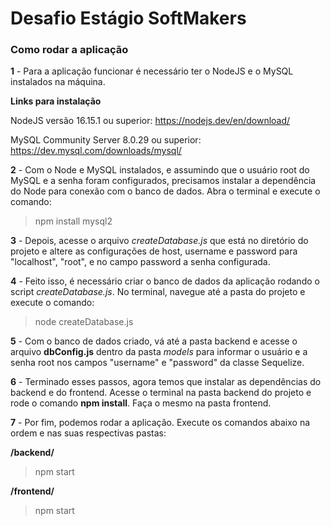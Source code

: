 # Desafio Estágio SoftMakers

### Como rodar a aplicação


**1** - Para a aplicação funcionar é necessário ter o NodeJS e o MySQL instalados na máquina.

**Links para instalação**

NodeJS versão 16.15.1 ou superior: <https://nodejs.dev/en/download/>

MySQL Community Server 8.0.29 ou superior: <https://dev.mysql.com/downloads/mysql/>

**2** - Com o Node e MySQL instalados, e assumindo que o usuário root do MySQL e a senha foram configurados, precisamos instalar a dependência do Node para conexão com o banco de dados. Abra o terminal e execute o comando: 

> npm install mysql2

**3** - Depois, acesse o arquivo *createDatabase.js* que está no diretório do projeto e altere as configurações de host, username e password para "localhost", "root", e no campo password a senha configurada.


**4** - Feito isso, é necessário criar o banco de dados da aplicação rodando o script *createDatabase.js*. No terminal, navegue até a pasta do projeto e execute o comando: 

> node createDatabase.js

**5** - Com o banco de dados criado, vá até a pasta backend e acesse o arquivo **dbConfig.js** dentro da pasta *models* para informar o usuário e a senha root nos campos "username" e "password" da classe Sequelize.

**6** - Terminado esses passos, agora temos que instalar as dependências do backend e do frontend. Acesse o terminal na pasta backend do projeto e rode o comando **npm install**. Faça o mesmo na pasta frontend.

**7** - Por fim, podemos rodar a aplicação. Execute os comandos abaixo na ordem e  nas suas respectivas pastas: 

**/backend/**
> npm start

**/frontend/**

> npm start

